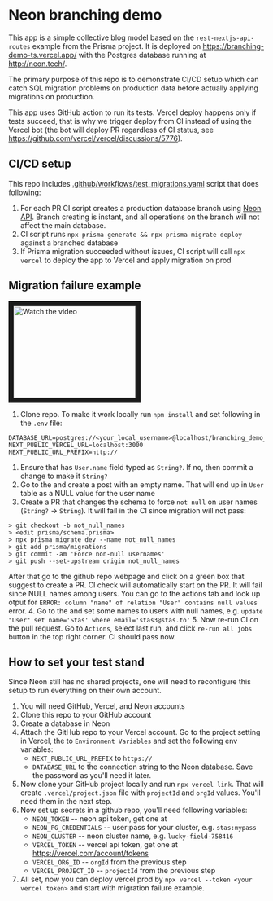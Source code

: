 # Neon branching demo

This app is a simple collective blog model based on the `rest-nextjs-api-routes` example from the Prisma project. It is deployed on https://branching-demo-ts.vercel.app/ with the Postgres database running at http://neon.tech/.

The primary purpose of this repo is to demonstrate CI/CD setup which can catch SQL migration problems on production data before actually applying migrations on production.

This app uses GitHub action to run its tests. Vercel deploy happens only if tests succeed, that is why we trigger deploy from CI instead of using the Vercel bot (the bot will deploy PR regardless of CI status, see https://github.com/vercel/vercel/discussions/5776).

## CI/CD setup

This repo includes [.github/workflows/test_migrations.yaml](.github/workflows/test_migrations.yaml) script that does following:

1. For each PR CI script creates a production database branch using [Neon API](https://console.neon.tech/api-docs). Branch creating is instant, and all operations on the branch will not affect the main database.
2. CI script runs `npx prisma generate && npx prisma migrate deploy` against a branched database
3. If Prisma migration succeeded without issues, CI script will call `npx vercel` to deploy the app to Vercel and apply migration on prod

## Migration failure example


<a href="http://www.youtube.com/watch?feature=player_embedded&v=xxiR8nYbCgM" target="_blank">
 <img src="http://img.youtube.com/vi/xxiR8nYbCgM/mqdefault.jpg" alt="Watch the video" width="240" height="180" border="10" />
</a>


1. Clone repo. To make it work locally run `npm install` and set following in the `.env` file:
  ```
  DATABASE_URL=postgres://<your_local_username>@localhost/branching_demo_ts
  NEXT_PUBLIC_VERCEL_URL=localhost:3000
  NEXT_PUBLIC_URL_PREFIX=http://
  ```
1. Ensure that [](prisma/schema.prisma) has `User.name` field typed as `String?`. If no, then commit a change to make it `String?`
2. Go to the [](https://branching-demo-ts.vercel.app/) and create a post with an empty name. That will end up in `User` table as a NULL value for the user name
3. Create a PR that changes the schema to force `not null` on user names (`String?` -> `String`). It will fail in the CI since migration will not pass:
  ```
  > git checkout -b not_null_names
  > <edit prisma/schema.prisma>
  > npx prisma migrate dev --name not_null_names
  > git add prisma/migrations
  > git commit -am 'Force non-null usernames'
  > git push --set-upstream origin not_null_names
  ```
  After that go to the github repo webpage and click on a green box that suggest to create a PR. CI check will automatically start on the PR. It will fail since NULL names among users. You can go to the actions tab and look up otput for `ERROR: column "name" of relation "User" contains null values` error.
4. Go to the [](https://console.stage.neon.tech) and set some names to users with null names, e.g. `update "User" set name='Stas' where email='stas3@stas.to'`
5. Now re-run CI on the pull request. Go to `Actions`, select last run, and click `re-run all jobs` button in the top right corner. CI should pass now.

## How to set your test stand

Since Neon still has no shared projects, one will need to reconfigure this setup to run everything on their own account.

1. You will need GitHub, Vercel, and Neon accounts
1. Clone this repo to your GitHub account
1. Create a database in Neon
1. Attach the GitHub repo to your Vercel account. Go to the project setting in Vercel, the to `Environment Variables` and set the following env variables:
    * `NEXT_PUBLIC_URL_PREFIX` to `https://`
    * `DATABASE_URL` to the connection string to the Neon database. Save the password as you'll need it later.
1. Now clone your GitHub project locally and run `npx vercel link`. That will create `.vercel/project.json` file with `projectId` and `orgId` values. You'll need them in the next step.
1. Now set up secrets in a github repo, you'll need following variables:
    * `NEON_TOKEN` -- neon api token, get one at [](https://console.neon.tech/app/settings/api-keys)
    * `NEON_PG_CREDENTIALS` -- user:pass for your cluster, e.g. `stas:mypass`
    * `NEON_CLUSTER` -- neon cluster name, e.g. `lucky-field-758416`
    * `VERCEL_TOKEN` -- vercel api token, get one at https://vercel.com/account/tokens
    * `VERCEL_ORG_ID` -- `orgId` from the previous step
    * `VERCEL_PROJECT_ID` -- `projectId` from the previous step
1. All set, now you can deploy vercel prod by `npx vercel --token <your vercel token>` and start with migration failure example.
